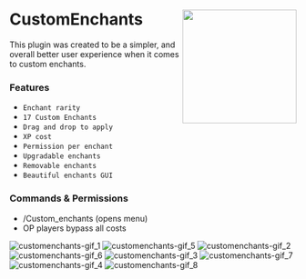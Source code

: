 # CustomEnchants <img align="right" src="https://user-images.githubusercontent.com/70197204/156951647-df2fde2c-1c4b-4623-92f6-2b94eed965c4.png" height="200" width="200">
This plugin was created to be a simpler, and overall better
user experience when it comes to custom enchants. 

### Features
- `Enchant rarity`
- `17 Custom Enchants`
- `Drag and drop to apply`
- `XP cost`
- `Permission per enchant`
- `Upgradable enchants`
- `Removable enchants`
- `Beautiful enchants GUI`

### Commands & Permissions
- /Custom_enchants (opens menu)
- OP players bypass all costs

![customenchants-gif_1](https://user-images.githubusercontent.com/70197204/156951553-eaff7c4e-61ae-480c-a644-54bd08ea25bc.gif)
![customenchants-gif_5](https://user-images.githubusercontent.com/70197204/156951554-9240f7fd-171f-48df-aefe-a94c29bbbe85.gif)
![customenchants-gif_2](https://user-images.githubusercontent.com/70197204/156951555-0b52af46-bf7c-4507-9463-c023f0bbf178.gif)
![customenchants-gif_6](https://user-images.githubusercontent.com/70197204/156951556-b40f84fa-fff5-4d5f-8082-23b9969c6462.gif)
![customenchants-gif_3](https://user-images.githubusercontent.com/70197204/156951558-3a9463b9-1a79-4f67-9de3-a3b102a18c45.gif)
![customenchants-gif_7](https://user-images.githubusercontent.com/70197204/156951559-6182c826-698a-4de5-8623-827baf4d7a1d.gif)
![customenchants-gif_4](https://user-images.githubusercontent.com/70197204/156951561-084974d6-44b3-41dd-9de5-4f5b1682c4fd.gif)
![customenchants-gif_8](https://user-images.githubusercontent.com/70197204/156951564-fe015e19-81c1-4fbe-a415-0a5be5299580.gif)
